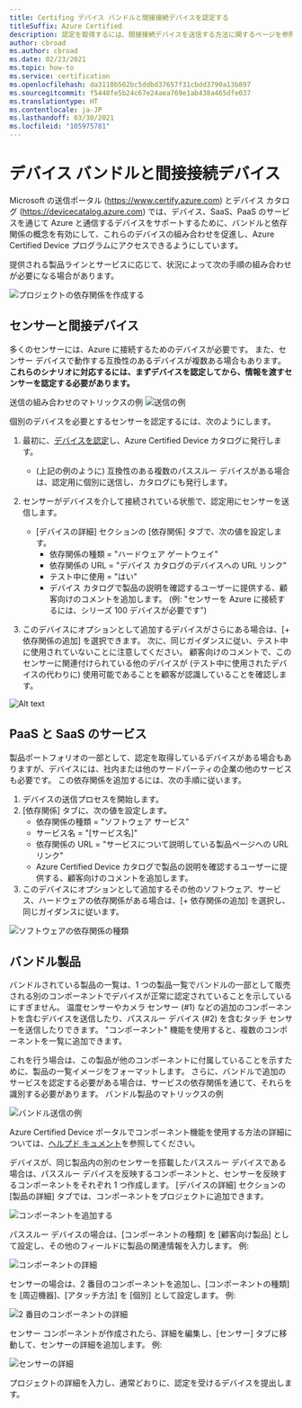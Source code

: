 ```yaml
---
title: Certifing デバイス バンドルと間接接続デバイスを認定する
titleSuffix: Azure Certified
description: 認定を取得するには、間接接続デバイスを送信する方法に関するページを参照してください。
author: cbroad
ms.author: cbroad
ms.date: 02/23/2021
ms.topic: how-to
ms.service: certification
ms.openlocfilehash: da3110b562bc5ddbd37657f31cbdd3790a13b897
ms.sourcegitcommit: f5448fe5b24c67e24aea769e1ab438a465dfe037
ms.translationtype: HT
ms.contentlocale: ja-JP
ms.lasthandoff: 03/30/2021
ms.locfileid: "105975781"
---
```

# <a name="device-bundles-and-indirectly-connected-devices"></a>デバイス バンドルと間接接続デバイス

Microsoft の送信ポータル (https://www.certify.azure.com) とデバイス カタログ (https://devicecatalog.azure.com) では、デバイス、SaaS、PaaS のサービスを通じて Azure と通信するデバイスをサポートするために、バンドルと依存関係の概念を有効にして、これらのデバイスの組み合わせを促進し、Azure Certified Device プログラムにアクセスできるようにしています。

提供される製品ラインとサービスに応じて、状況によって次の手順の組み合わせが必要になる場合があります。


![プロジェクトの依存関係を作成する](./media/indirect-connected-device/picture-1.png )
## <a name="sensors-and-indirect-devices"></a>センサーと間接デバイス
多くのセンサーには、Azure に接続するためのデバイスが必要です。 また、センサー デバイスで動作する互換性のあるデバイスが複数ある場合もあります。 **これらのシナリオに対応するには、まずデバイスを認定してから、情報を渡すセンサーを認定する必要があります。**

送信の組み合わせのマトリックスの例 ![ 送信の例](./media/indirect-connected-device/picture-2.png )

個別のデバイスを必要とするセンサーを認定するには、次のようにします。
1.  最初に、[デバイスを認定](https://certify.azure.com)し、Azure Certified Device カタログに発行します。
    - (上記の例のように) 互換性のある複数のパススルー デバイスがある場合は、認定用に個別に送信し、カタログにも発行します。
2.  センサーがデバイスを介して接続されている状態で、認定用にセンサーを送信します。
    * [デバイスの詳細] セクションの [依存関係] タブで、次の値を設定します。
        * 依存関係の種類 = "ハードウェア ゲートウェイ&quot;
        * 依存関係の URL = &quot;デバイス カタログのデバイスへの URL リンク&quot;
        * テスト中に使用 = &quot;はい&quot;
        * デバイス カタログで製品の説明を確認するユーザーに提供する、顧客向けのコメントを追加します。 (例: &quot;センサーを Azure に接続するには、シリーズ 100 デバイスが必要です")

3.  このデバイスにオプションとして追加するデバイスがさらにある場合は、[+ 依存関係の追加] を選択できます。 次に、同じガイダンスに従い、テスト中に使用されていないことに注意してください。 顧客向けのコメントで、このセンサーに関連付けられている他のデバイスが (テスト中に使用されたデバイスの代わりに) 使用可能であることを顧客が認識していることを確認します。

![Alt text](./media/indirect-connected-device/picture-3.png "ハードウェアの依存関係の種類")

## <a name="paas-and-saas-offerings"></a>PaaS と SaaS のサービス
製品ポートフォリオの一部として、認定を取得しているデバイスがある場合もありますが、デバイスには、社内または他のサードパーティの企業の他のサービスも必要です。 この依存関係を追加するには、次の手順に従います。
1. デバイスの送信プロセスを開始します。
2. [依存関係] タブに、次の値を設定します。
    - 依存関係の種類 = "ソフトウェア サービス"
    - サービス名 = "[サービス名]"
    - 依存関係の URL = "サービスについて説明している製品ページへの URL リンク"
    - Azure Certified Device カタログで製品の説明を確認するユーザーに提供する、顧客向けのコメントを追加します。
3. このデバイスにオプションとして追加するその他のソフトウェア、サービス、ハードウェアの依存関係がある場合は、[+ 依存関係の追加] を選択し、同じガイダンスに従います。

![ソフトウェアの依存関係の種類](./media/indirect-connected-device/picture-4.png )

## <a name="bundled-products"></a>バンドル製品
バンドルされている製品の一覧は、1 つの製品一覧でバンドルの一部として販売される別のコンポーネントでデバイスが正常に認定されていることを示しているにすぎません。 温度センサーやカメラ センサー (#1) などの追加のコンポーネントを含むデバイスを送信したり、パススルー デバイス (#2) を含むタッチ センサーを送信したりできます。 "コンポーネント" 機能を使用すると、複数のコンポーネントを一覧に追加できます。

これを行う場合は、この製品が他のコンポーネントに付属していることを示すために、製品の一覧イメージをフォーマットします。  さらに、バンドルで追加のサービスを認定する必要がある場合は、サービスの依存関係を通じて、それらを識別する必要があります。
バンドル製品のマトリックスの例

![バンドル送信の例](./media/indirect-connected-device/picture-5.png )

Azure Certified Device ポータルでコンポーネント機能を使用する方法の詳細については、[ヘルプド キュメント](./how-to-using-the-components-feature.md)を参照してください。 

デバイスが、同じ製品内の別のセンサーを搭載したパススルー デバイスである場合は、パススルー デバイスを反映するコンポーネントと、センサーを反映するコンポーネントをそれぞれ 1 つ作成します。 [デバイスの詳細] セクションの [製品の詳細] タブでは、コンポーネントをプロジェクトに追加できます。

![コンポーネントを追加する](./media/indirect-connected-device/picture-6.png )

パススルー デバイスの場合は、[コンポーネントの種類] を [顧客向け製品] として設定し、その他のフィールドに製品の関連情報を入力します。 例:

![コンポーネントの詳細](./media/indirect-connected-device/picture-7.png )

センサーの場合は、2 番目のコンポーネントを追加し、[コンポーネントの種類] を [周辺機器]、[アタッチ方法] を [個別] として設定します。 例:

![2 番目のコンポーネントの詳細](./media/indirect-connected-device/picture-8.png )

センサー コンポーネントが作成されたら、詳細を編集し、[センサー] タブに移動して、センサーの詳細を追加します。 例:

![センサーの詳細](./media/indirect-connected-device/picture-9.png )

プロジェクトの詳細を入力し、通常どおりに、認定を受けるデバイスを提出します。

